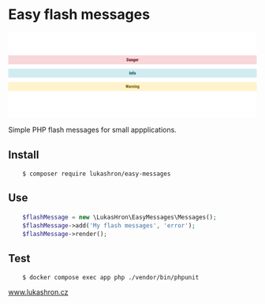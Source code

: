 # Easy flash messages

![alt text](https://github.com/lukashron/easy-messages/blob/master/screenshot.png?raw=true)

Simple PHP flash messages for small appplications.

Install
-------
```
    $ composer require lukashron/easy-messages
```

Use
---
```php
    $flashMessage = new \LukasHron\EasyMessages\Messages();
    $flashMessage->add('My flash messages', 'error');
    $flashMessage->render();
```

Test
----
```
    $ docker compose exec app php ./vendor/bin/phpunit
```

www.lukashron.cz